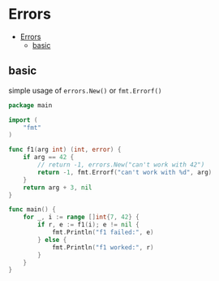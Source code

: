 # Errors

- [Errors](#errors)
  - [basic](#basic)

## basic

simple usage of `errors.New()` or `fmt.Errorf()`

```go
package main

import (
	"fmt"
)

func f1(arg int) (int, error) {
	if arg == 42 {
		// return -1, errors.New("can't work with 42")
		return -1, fmt.Errorf("can't work with %d", arg)
	}
	return arg + 3, nil
}

func main() {
	for _, i := range []int{7, 42} {
		if r, e := f1(i); e != nil {
			fmt.Println("f1 failed:", e)
		} else {
			fmt.Println("f1 worked:", r)
		}
	}
}
```